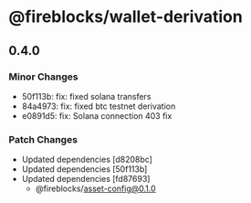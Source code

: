 # @fireblocks/wallet-derivation

## 0.4.0

### Minor Changes

- 50f113b: fix: fixed solana transfers
- 84a4973: fix: fixed btc testnet derivation
- e0891d5: fix: Solana connection 403 fix

### Patch Changes

- Updated dependencies [d8208bc]
- Updated dependencies [50f113b]
- Updated dependencies [fd87693]
  - @fireblocks/asset-config@0.1.0
